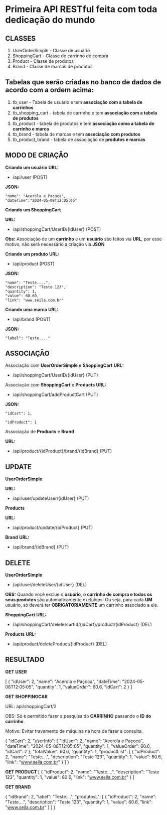 # Primeira API RESTful feita com toda dedicação do mundo 


## CLASSES
1. UserOrderSimple - Classe de usuário
2. ShoppingCart - Classe de carrinho de compra
3. Product - Classe de produtos
4. Brand - Classe de marcas de produtos

## Tabelas que serão criadas no **banco de dados** de acordo com a ordem acima:
1. tb_user - Tabela de usuário e tem **associação com a tabela de carrinhos**
2. tb_shopping_cart - tabela de carrinho e tem **associação com a tabela de produtos**
3. tb_product - tabela de produtos e tem **associação como a tabela de carrinho e marca**
4. tb_brand - tabela de marcas e tem **associação com produtos**
5. tb_product_brand - tabela de associação de **produtos e marcas**

## MODO DE CRIAÇÃO

**Criando um usuário**
**URL:**

- /api/user (POST)

**JSON:**


    "name": "Acerola e Paçoca",
    "dateTime":"2024-05-08T12:05:05"   
    


**Criando um ShoppingCart**

**URL:**

- /api/shoppingCart/UserID/{idUser} (POST)

**Obs:** Associação de um **carrinho** e um **usuário** são feitos via **URL**, por esse motivo, não será necessário a criação via **JSON**

**Criando um produto**
**URL:**

- /api/product (POST)

**JSON:**


    "name": "Teste....", 
    "description": "Teste 123",
    "quantity": 1,
    "value": 60.60,
    "link": "www.seila.com.br" 
    


**Criando uma marca**
**URL:**

- /api/brand (POST)

**JSON:**


    "label": "Teste...."
    


## ASSOCIAÇÃO

Associação com **UserOrderSimple** e **ShoppingCart**
**URL:**

- /api/shoppingCart/UserID/{idUser} (PUT)

Associação com **ShoppingCart** e **Products**
**URL:**

- /api/shoppingCart/addProductCart (PUT)

**JSON:**


    "idCart": 1,
    
    "idProduct": 1
    


Associação de **Products** e **Brand**

**URL:**

- /api/product/{idProduct}/brand/{idBrand} (PUT)

## UPDATE

**UserOrderSimple**

**URL:**

- /api/user/updateUser/{idUser} (PUT)

**Products**

**URL:**

- /api/product/update/{idProduct} (PUT)

**Brand**
**URL:**

- /api/brand/{idBrand} (PUT)

## DELETE

**UserOrderSimple**

- /api/user/deleteUser/{idUser} (DEL)

**OBS:** Quando você exclue o **usuário**, o **carrinho de compra e todos os seus produtos** são automaticamente excluídos. Ou seja, para cada **UM** usuário, só deverá ter **OBRIGATORIAMENTE** um carrinho associado a ele.

**ShoppingCart**
**URL:**

- /api/shoppingCart/delete/cartId/{idCart}/product/{idProduct} (DEL)

**Products**
**URL:**

- /api/product/deleteProduct/{idProduct} (DEL)

## RESULTADO

**GET USER**

[
    {
        "idUser": 2,
        "name": "Acerola e Paçoca",
        "dateTime": "2024-05-08T12:05:05",
        "quantity": 1,
        "valueOrder": 60.6,
        "idCart": 2
    }
]

**GET SHOPPINGCAR**

URL: api/shoppingCart/2

OBS: Só é permitido fazer a pesquisa do **CARRINHO** passando o **ID do carrinho**. 

Motivo: Evitar travamento de máquina na hora de fazer a consulta.

{
    "idCart": 2,
    "userInfo": {
        "idUser": 2,
        "name": "Acerola e Paçoca",
        "dateTime": "2024-05-08T12:05:05",
        "quantity": 1,
        "valueOrder": 60.6,
        "idCart": 2
    },
    "totalValue": 60.6,
    "quantity": 1,
    "productList": [
        {
            "idProduct": 2,
            "name": "Teste....",
            "description": "Teste 123",
            "quantity": 1,
            "value": 60.6,
            "link": "www.seila.com.br"
        }
    ]
}

**GET PRODUCT**
[
    {
        "idProduct": 2,
        "name": "Teste....",
        "description": "Teste 123",
        "quantity": 1,
        "value": 60.6,
        "link": "www.seila.com.br"
    }
]

**GET BRAND**

{
        "idBrand": 2,
        "label": "Teste....",
        "produtosL": [
            {
                "idProduct": 2,
                "name": "Teste....",
                "description": "Teste 123",
                "quantity": 1,
                "value": 60.6,
                "link": "www.seila.com.br"
            }
        ]
    }
